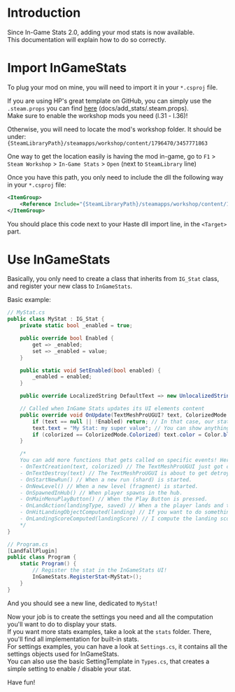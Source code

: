 # Introduction

Since In-Game Stats 2.0, adding your mod stats is now available.  
This documentation will explain how to do so correctly.  

# Import InGameStats

To plug your mod on mine, you will need to import it in your `*.csproj` file.

If you are using HP's great template on GitHub, you can simply use the `.steam.props` you can find [here](./.steam.props) (docs/add_stats/.steam.props).  
Make sure to enable the workshop mods you need (l.31 - l.36)!

Otherwise, you will need to locate the mod's workshop folder. It should be under:
`{SteamLibraryPath}/steamapps/workshop/content/1796470/3457771863`

One way to get the location easily is having the mod in-game, go to `F1` > `Steam Workshop` > `In-Game Stats` > `Open` (next to `SteamLibrary` line)

Once you have this path, you only need to include the dll the following way in your `*.csproj` file:
```xml
<ItemGroup>
    <Reference Include="{SteamLibraryPath}/steamapps/workshop/content/1796470/3457771863/*.dll" Private="false">
</ItemGroup>
```
You should place this code next to your Haste dll import line, in the `<Target>` part.

# Use InGameStats

Basically, you only need to create a class that inherits from `IG_Stat` class, and register your new class to `InGameStats`.

Basic example:
```cs
// MyStat.cs
public class MyStat : IG_Stat {
    private static bool _enabled = true;

    public override bool Enabled {
        get => _enabled;
        set => _enabled = value;
    }

    public static void SetEnabled(bool enabled) {
        _enabled = enabled;
    }

    public override LocalizedString DefaultText => new UnlocalizedString("My Stat: Loaded");

    // Called when InGame Stats updates its UI elements content
    public override void OnUpdate(TextMeshProUGUI? text, ColorizedMode colorized) {
        if (text == null || !Enabled) return; // In that case, our stat doesn't do anything because it isn't displayed.
        text.text = "My Stat: my super value"; // You can show anything you computed
        if (colorized == ColorizedMode.Colorized) text.color = Color.blue; // If you don't affect colors, it'll always be white.
    }

    /*
    You can add more functions that gets called on specific events! Here are the overridable functions you might want to use:
    - OnTextCreation(text, colorized) // The TextMeshProUGUI just got created
    - OnTextDestroy(text) // The TextMeshProUGUI is about to get detroyed (for example when the list of enabled stats is changed)
    - OnStartNewRun() // When a new run (shard) is started.
    - OnNewLevel() // When a new level (fragment) is started.
    - OnSpawnedInHub() // When player spawns in the hub.
    - OnMainMenuPlayButton() // When the Play Button is pressed.
    - OnLandAction(landingType, saved) // When a the player lands and triggers a landing score.
    - OnHitLandingObjectComputed(landing) // If you want to do something with the raw landing object. Be careful: it doesn't check if the player was in the air!
    - OnLandingScoreComputed(landingScore) // I compute the landing score for you ahah, the score is between 0 and 1.
    */
}
```
```cs
// Program.cs
[LandfallPlugin]
public class Program {
    static Program() {
        // Register the stat in the InGameStats UI!
        InGameStats.RegisterStat<MyStat>();
    }
}
```
And you should see a new line, dedicated to `MyStat`!

Now your job is to create the settings you need and all the computation you'll want to do to display your stats.  
If you want more stats examples, take a look at the `stats` folder. There, you'll find all implementation for built-in stats.  
For settings examples, you can have a look at `Settings.cs`, it contains all the settings objects used for InGameStats.  
You can also use the basic SettingTemplate in `Types.cs`, that creates a simple setting to enable / disable your stat.

Have fun!
